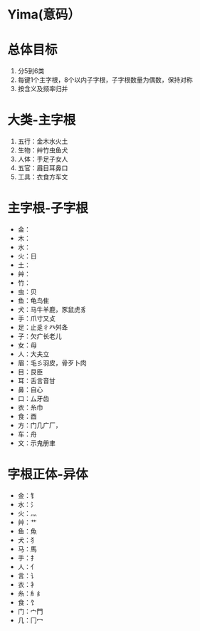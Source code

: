 # Yima(意码）
# 总体目标
1. 分5到6类
2. 每键1个主字根，8个以内子字根，子字根数量为偶数，保持对称
3. 按含义及频率归并
# 大类-主字根
1. 五行：金木水火土
2. 生物：艸竹虫鱼犬
3. 人体：手足子女人
4. 五官：眉目耳鼻口
5. 工具：衣食方车文
# 主字根-子字根
* 金：
* 木：
* 水：
* 火：日
* 土：
* 艸：
* 竹：
* 虫：贝
* 鱼：龟鸟隹
* 犬：马牛羊鹿，豕鼠虎豸
* 手：爪寸又攴
* 足：止辵彳癶舛夅
* 子：欠疒长老儿
* 女：母
* 人：大夫立
* 眉：毛彡羽皮，骨歹卜肉
* 目：艮臣
* 耳：舌言音甘
* 鼻：自心
* 口：厶牙齿
* 衣：糸巾
* 食：酉
* 方：门几广厂，
* 车：舟
* 文：示鬼册聿
# 字根正体-异体
* 金：钅
* 水：氵
* 火：灬
* 艸：艹
* 鱼：魚
* 犬：犭
* 马：馬
* 手：扌
* 人：亻
* 言：讠
* 衣：衤
* 糸：糹纟
* 食：饣
* 门：宀門
* 几：冂冖
